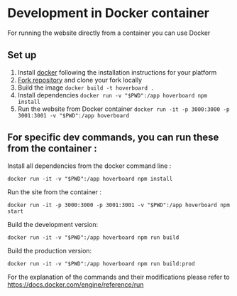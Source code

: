 # Development in Docker container
For running the website directly from a container you can use Docker

## Set up

1. Install [docker](https://docs.docker.com/) following the installation instructions for your platform
1. [Fork repository](https://github.com/gdg-x/hoverboard/fork) and clone your fork locally
1. Build the image `docker build -t hoverboard .`
1. Install dependencies `docker run -v "$PWD":/app hoverboard npm install`
1. Run the website from Docker container `docker run -it -p 3000:3000 -p 3001:3001 -v "$PWD":/app hoverboard`

## For specific dev commands, you can run these from the container :

Install all dependencies from the docker command line :

    docker run -it -v "$PWD":/app hoverboard npm install

Run the site from the container :

    docker run -it -p 3000:3000 -p 3001:3001 -v "$PWD":/app hoverboard npm start

Build the development version:

    docker run -it -v "$PWD":/app hoverboard npm run build

Build the production version:

    docker run -it -v "$PWD":/app hoverboard npm run build:prod

For the explanation of the commands and their modifications please refer to https://docs.docker.com/engine/reference/run
